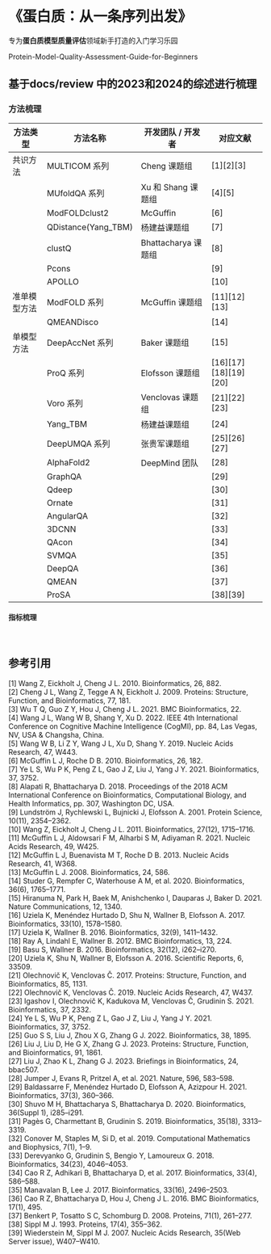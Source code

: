 # 《蛋白质：从一条序列出发》
专为**蛋白质模型质量评估**领域新手打造的入门学习乐园

Protein-Model-Quality-Assessment-Guide-for-Beginners
<br>

## 基于docs/review 中的2023和2024的综述进行梳理
### 方法梳理
| 方法类型   | 方法名称        | 开发团队 / 开发者   | 对应文献 |
|------------|-----------------|---------------------|----------|
| 共识方法   | MULTICOM 系列   | Cheng 课题组        | [1][2][3] |
|           | MUfoldQA 系列   | Xu 和 Shang 课题组  | [4][5] |
|           | ModFOLDclust2   | McGuffin            | [6] |
|           | QDistance(Yang_TBM) | 杨建益课题组        | [7] |
|           | clustQ          | Bhattacharya 课题组 | [8] |
|           | Pcons           |                     | [9] |
|           | APOLLO          |                     | [10] |
| 准单模型方法 | ModFOLD 系列    | McGuffin 课题组     | [11][12][13] |
|           | QMEANDisco      |                     | [14] |
| 单模型方法 | DeepAccNet 系列 | Baker 课题组        | [15] |
|           | ProQ 系列       | Elofsson 课题组     | [16][17][18][19][20] |
|           | Voro 系列       | Venclovas 课题组    | [21][22][23] |
|           | Yang_TBM        | 杨建益课题组        | [24] |
|           | DeepUMQA 系列   | 张贵军课题组        | [25][26][27] |
|           | AlphaFold2      | DeepMind 团队       | [28] |
|           | GraphQA         |                     | [29] |
|           | Qdeep           |                     | [30] |
|           | Ornate          |                     | [31] |
|           | AngularQA       |                     | [32] |
|           | 3DCNN           |                     | [33] |
|           | QAcon           |                     | [34] |
|           | SVMQA           |                     | [35] |
|           | DeepQA          |                     | [36] |
|           | QMEAN           |                     | [37] |
|           | ProSA           |                     | [38][39] |

#### 指标梳理


<br>

## 参考引用
[1] Wang Z, Eickholt J, Cheng J L. 2010. Bioinformatics, 26, 882.  
[2] Cheng J L, Wang Z, Tegge A N, Eickholt J. 2009. Proteins: Structure, Function, and Bioinformatics, 77, 181.  
[3] Wu T Q, Guo Z Y, Hou J, Cheng J L. 2021. BMC Bioinformatics, 22.  
[4] Wang J L, Wang W B, Shang Y, Xu D. 2022. IEEE 4th International Conference on Cognitive Machine Intelligence (CogMI), pp. 84, Las Vegas, NV, USA & Changsha, China.  
[5] Wang W B, Li Z Y, Wang J L, Xu D, Shang Y. 2019. Nucleic Acids Research, 47, W443.  
[6] McGuffin L J, Roche D B. 2010. Bioinformatics, 26, 182.  
[7] Ye L S, Wu P K, Peng Z L, Gao J Z, Liu J, Yang J Y. 2021. Bioinformatics, 37, 3752.  
[8] Alapati R, Bhattacharya D. 2018. Proceedings of the 2018 ACM International Conference on Bioinformatics, Computational Biology, and Health Informatics, pp. 307, Washington DC, USA.  
[9] Lundström J, Rychlewski L, Bujnicki J, Elofsson A. 2001. Protein Science, 10(11), 2354–2362.  
[10] Wang Z, Eickholt J, Cheng J L. 2011. Bioinformatics, 27(12), 1715–1716.  
[11] McGuffin L J, Aldowsari F M, Alharbi S M, Adiyaman R. 2021. Nucleic Acids Research, 49, W425.  
[12] McGuffin L J, Buenavista M T, Roche D B. 2013. Nucleic Acids Research, 41, W368.  
[13] McGuffin L J. 2008. Bioinformatics, 24, 586.  
[14] Studer G, Rempfer C, Waterhouse A M, et al. 2020. Bioinformatics, 36(6), 1765–1771.  
[15] Hiranuma N, Park H, Baek M, Anishchenko I, Dauparas J, Baker D. 2021. Nature Communications, 12, 1340.  
[16] Uziela K, Menéndez Hurtado D, Shu N, Wallner B, Elofsson A. 2017. Bioinformatics, 33(10), 1578–1580.  
[17] Uziela K, Wallner B. 2016. Bioinformatics, 32(9), 1411–1432.  
[18] Ray A, Lindahl E, Wallner B. 2012. BMC Bioinformatics, 13, 224.  
[19] Basu S, Wallner B. 2016. Bioinformatics, 32(12), i262–i270.  
[20] Uziela K, Shu N, Wallner B, Elofsson A. 2016. Scientific Reports, 6, 33509.  
[21] Olechnovič K, Venclovas Č. 2017. Proteins: Structure, Function, and Bioinformatics, 85, 1131.  
[22] Olechnovič K, Venclovas Č. 2019. Nucleic Acids Research, 47, W437.  
[23] Igashov I, Olechnovič K, Kadukova M, Venclovas Č, Grudinin S. 2021. Bioinformatics, 37, 2332.  
[24] Ye L S, Wu P K, Peng Z L, Gao J Z, Liu J, Yang J Y. 2021. Bioinformatics, 37, 3752.  
[25] Guo S S, Liu J, Zhou X G, Zhang G J. 2022. Bioinformatics, 38, 1895.  
[26] Liu J, Liu D, He G X, Zhang G J. 2023. Proteins: Structure, Function, and Bioinformatics, 91, 1861.  
[27] Liu J, Zhao K L, Zhang G J. 2023. Briefings in Bioinformatics, 24, bbac507.  
[28] Jumper J, Evans R, Pritzel A, et al. 2021. Nature, 596, 583–598.  
[29] Baldassarre F, Menéndez Hurtado D, Elofsson A, Azizpour H. 2021. Bioinformatics, 37(3), 360–366.  
[30] Shuvo M H, Bhattacharya S, Bhattacharya D. 2020. Bioinformatics, 36(Suppl 1), i285–i291.  
[31] Pagès G, Charmettant B, Grudinin S. 2019. Bioinformatics, 35(18), 3313–3319.  
[32] Conover M, Staples M, Si D, et al. 2019. Computational Mathematics and Biophysics, 7(1), 1–9.  
[33] Derevyanko G, Grudinin S, Bengio Y, Lamoureux G. 2018. Bioinformatics, 34(23), 4046–4053.  
[34] Cao R Z, Adhikari B, Bhattacharya D, et al. 2017. Bioinformatics, 33(4), 586–588.  
[35] Manavalan B, Lee J. 2017. Bioinformatics, 33(16), 2496–2503.  
[36] Cao R Z, Bhattacharya D, Hou J, Cheng J L. 2016. BMC Bioinformatics, 17(1), 495.  
[37] Benkert P, Tosatto S C, Schomburg D. 2008. Proteins, 71(1), 261–277.  
[38] Sippl M J. 1993. Proteins, 17(4), 355–362.  
[39] Wiederstein M, Sippl M J. 2007. Nucleic Acids Research, 35(Web Server issue), W407–W410.  
